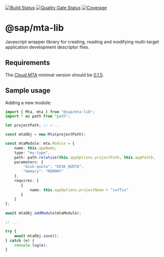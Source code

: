 [![Build Status](https://gkecicd.jaas-gcp.cloud.sap.corp/buildStatus/icon?job=mta-lib_CI/master)](https://gkecicd.jaas-gcp.cloud.sap.corp/job/mta-lib_CI/job/master/) 
[![Quality Gate Status](https://sonar.wdf.sap.corp/api/project_badges/measure?project=mta-lib&metric=alert_status)](https://sonar.wdf.sap.corp/dashboard?id=mta-lib) 
[![Coverage](https://sonar.wdf.sap.corp/api/project_badges/measure?project=mta-lib&metric=coverage)](https://sonar.wdf.sap.corp/dashboard?id=mta-lib)

# @sap/mta-lib

Javascript wrapper library for creating, reading and modifying multi-target application development descriptor files.

## Requirements

The [Cloud MTA](https://github.com/SAP/cloud-mta) minimal version should be [0.1.5](https://github.com/SAP/cloud-mta/releases/tag/v0.1.5).

## Sample usage

Adding a new module:

```typescript
import { Mta, mta } from "@sap/mta-lib";
import * as path from "path";

let projectPath; // = ...

const mtaObj = new Mta(projectPath);

const mtaModule: mta.Module = {
    name: this.appName,
    type: "my-type",
    path: path.relative(this.appOptions.projectPath, this.appPath),
    parameters: {
        "disk-quota": "DISK_QUOTA",
        "memory": "MEMORY"
    },
    requires: [
       {
           name: this.appOptions.projectName + "suffix"
       }
    ]
};
   
await mtaObj.addModule(mtaModule);

// ...

try {
    await mtaObj.save();
} catch (e) {
    console.log(e);
}
```
